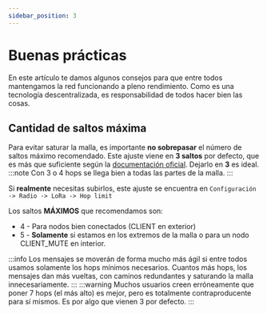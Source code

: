 ```yaml
---
sidebar_position: 3
---
```


# Buenas prácticas

En este artículo te damos algunos consejos para que entre todos mantengamos la red funcionando a pleno rendimiento. Como es una tecnología descentralizada, es responsabilidad de todos hacer bien las cosas.

## Cantidad de saltos máxima

Para evitar saturar la malla, es importante **no sobrepasar** el número de saltos máximo recomendado.
Este ajuste viene en **3 saltos** por defecto, que es más que suficiente según la [documentación oficial](https://meshtastic.org/docs/configuration/tips/#hop-count). Dejarlo en **3** es ideal.
:::note
Con 3 o 4 hops se llega bien a todas las partes de la malla.
:::

Si **realmente** necesitas subirlos, este ajuste se encuentra en ```Configuración -> Radio -> LoRa -> Hop limit```

Los saltos **MÁXIMOS** que recomendamos son:
- 4 - Para nodos bien conectados (CLIENT en exterior)
- 5 - **Solamente** si estamos en los extremos de la malla o para un nodo CLIENT_MUTE en interior.

:::info
Los mensajes se moverán de forma mucho más ágil si entre todos usamos solamente los hops mínimos necesarios. Cuantos más hops, los mensajes dan más vueltas, con caminos redundantes y saturando la malla innecesariamente.
:::
:::warning
Muchos usuarios creen erróneamente que poner 7 hops (el más alto) es mejor, pero es totalmente contraproducente para sí mismos. Es por algo que vienen 3 por defecto.
:::
